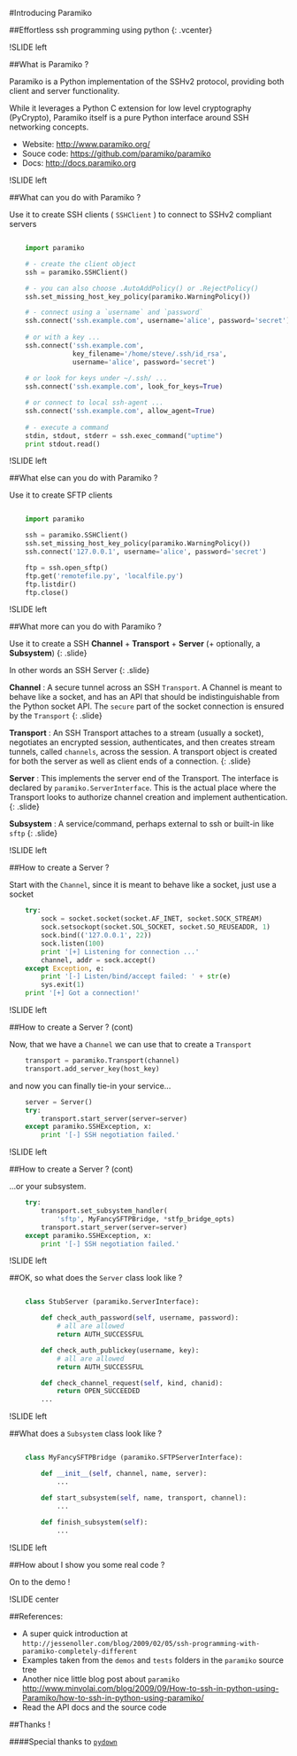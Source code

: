 #Introducing Paramiko

##Effortless ssh programming using python {: .vcenter}

!SLIDE left

##What is Paramiko ?

Paramiko is a Python implementation of the SSHv2 protocol, providing both
client and server functionality.

While it leverages a Python C extension for low level cryptography (PyCrypto),
Paramiko itself is a pure Python interface around SSH networking concepts.

  * Website: http://www.paramiko.org/
  * Souce code: https://github.com/paramiko/paramiko
  * Docs: http://docs.paramiko.org


!SLIDE left

##What can you do with Paramiko ?

Use it to create SSH clients ( `SSHClient` ) to connect to SSHv2 compliant servers

```python

    import paramiko

    # - create the client object
    ssh = paramiko.SSHClient()

    # - you can also choose .AutoAddPolicy() or .RejectPolicy()
    ssh.set_missing_host_key_policy(paramiko.WarningPolicy())

    # - connect using a `username` and `password`
    ssh.connect('ssh.example.com', username='alice', password='secret')
    
    # or with a key ...
    ssh.connect('ssh.example.com',
                key_filename='/home/steve/.ssh/id_rsa',
                username='alice', password='secret')
    
    # or look for keys under ~/.ssh/ ...
    ssh.connect('ssh.example.com', look_for_keys=True)

    # or connect to local ssh-agent ...
    ssh.connect('ssh.example.com', allow_agent=True)
   
    # - execute a command
    stdin, stdout, stderr = ssh.exec_command("uptime")
    print stdout.read()
```


!SLIDE left

##What else can you do with Paramiko ?

Use it to create SFTP clients

```python

    import paramiko

    ssh = paramiko.SSHClient()
    ssh.set_missing_host_key_policy(paramiko.WarningPolicy())
    ssh.connect('127.0.0.1', username='alice', password='secret')

    ftp = ssh.open_sftp()
    ftp.get('remotefile.py', 'localfile.py')
    ftp.listdir()
    ftp.close() 
```

!SLIDE left

##What more can you do with Paramiko ?

Use it to create a SSH **Channel** + **Transport** + **Server** (+ optionally, a **Subsystem**)
{: .slide}

In other words an SSH Server
{: .slide}

**Channel** : A secure tunnel across an SSH `Transport`. A Channel is meant to
behave like a socket, and has an API that should be indistinguishable from the
Python socket API. The `secure` part of the socket connection is ensured by
the `Transport`
{: .slide}

**Transport** : An SSH Transport attaches to a stream (usually a socket),
negotiates an encrypted session, authenticates, and then creates stream
tunnels, called `channels`, across the session. A transport object is
created for both the server as well as client ends of a connection.
{: .slide}

**Server** : This implements the server end of the Transport. The interface is
declared by `paramiko.ServerInterface`. This is the actual place where the
Transport looks to authorize channel creation and implement authentication.
{: .slide}

**Subsystem** : A service/command, perhaps external to ssh or built-in
like `sftp`
{: .slide}


!SLIDE left

##How to create a Server ?

Start with the `Channel`, since it is meant to behave like a socket, just use a
socket

```python
    try:
        sock = socket.socket(socket.AF_INET, socket.SOCK_STREAM)
        sock.setsockopt(socket.SOL_SOCKET, socket.SO_REUSEADDR, 1)
        sock.bind(('127.0.0.1', 22))
        sock.listen(100)
        print '[+] Listening for connection ...'
        channel, addr = sock.accept()
    except Exception, e:
        print '[-] Listen/bind/accept failed: ' + str(e)
        sys.exit(1)
    print '[+] Got a connection!'
``` 

!SLIDE left

##How to create a Server ? (cont)

Now, that we have a `Channel` we can use that to create a `Transport`

```python
    transport = paramiko.Transport(channel)
    transport.add_server_key(host_key)
```

and now you can finally tie-in your service...

```python 
    server = Server()
    try:
        transport.start_server(server=server)
    except paramiko.SSHException, x:
        print '[-] SSH negotiation failed.'
``` 

!SLIDE left

##How to create a Server ? (cont)

...or your subsystem. 

```python 
    try:
        transport.set_subsystem_handler(
            'sftp', MyFancySFTPBridge, *stfp_bridge_opts)
        transport.start_server(server=server)
    except paramiko.SSHException, x:
        print '[-] SSH negotiation failed.'
``` 

!SLIDE left

##OK, so what does the `Server` class look like ?

```python 

    class StubServer (paramiko.ServerInterface):

        def check_auth_password(self, username, password):
            # all are allowed
            return AUTH_SUCCESSFUL

        def check_auth_publickey(username, key):
            # all are allowed
            return AUTH_SUCCESSFUL

        def check_channel_request(self, kind, chanid):
            return OPEN_SUCCEEDED
        ...
``` 

!SLIDE left

##What does a `Subsystem` class look like ?

```python 

    class MyFancySFTPBridge (paramiko.SFTPServerInterface):

        def __init__(self, channel, name, server):
            ...

        def start_subsystem(self, name, transport, channel):
            ...
                
        def finish_subsystem(self):
            ...
``` 

!SLIDE left

##How about I show you some real code ? 

On to the demo !

!SLIDE center

##References:

  * A super quick introduction at `http://jessenoller.com/blog/2009/02/05/ssh-programming-with-paramiko-completely-different`
  * Examples taken from the `demos` and `tests` folders in the `paramiko` source tree
  * Another nice little blog post about `paramiko` http://www.minvolai.com/blog/2009/09/How-to-ssh-in-python-using-Paramiko/how-to-ssh-in-python-using-paramiko/
  * Read the API docs and the source code

##Thanks !

####Special thanks to [`pydown`](https://github.com/isnowfy/pydown)


